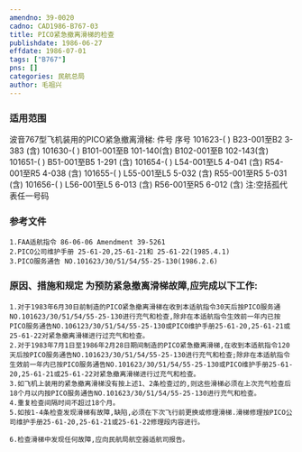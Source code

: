 ```yaml
---
amendno: 39-0020  
cadno: CAD1986-B767-03  
title: PICO紧急撤离滑梯的检查  
publishdate: 1986-06-27  
effdate: 1986-07-01  
tags: ["B767"]  
pns: []  
categories: 民航总局  
author: 毛祖兴  
---
```

  
### 适用范围  
波音767型飞机装用的PICO紧急撤离滑梯:
件号  序号
101623-(  )  B23-001至B2 3-383   (含)
101630-(  )  B101-001至B 101-140(含)
B102-001至B 102-143(含)
101651-(  )  B51-001至B5 1-291   (含)
101654-(  )  L54-001至L5 4-041   (含)
R54-001至R5 4-038   (含)
101655-(  )  L55-001至L5 5-032   (含)
R55-001至R5 5-031   (含)
101656-(  )  L56-001至L5 6-013   (含)
R56-001至R5 6-012   (含)
注:空括孤代表任一号码  
  
<!--more-->  
### 参考文件  
    1.FAA适航指令 86-06-06 Amendment 39-5261  
    2.PICO公司维护手册 25-61-20,25-61-21和 25-61-22(1985.4.1)  
    3.PICO服务通告 NO.101623/30/51/54/55-25-130(1986.2.6)  
  
  
  
### 原因、措施和规定 为预防紧急撤离滑梯故障,应完成以下工作:  
    1.对于1983年6月30日前制造的PICO紧急撤离滑梯在收到本适航指令30天后按PICO服务通NO.101623/30/51/54/55-25-130进行充气和检查,除非在本适航指令生效前一年内已按PICO服务通告NO.106123/30/51/54/55-25-130或PICO维护手册25-61-20,25-61-21或25-61-22对紧急撤离滑梯进行过充气和检查。  
    2.对于1983年7月1日至1986年2月28日期间制造的PICO紧急撤离滑梯,在收到本适航指令120天后按PICO服务通告NO.101623/30/51/54/55-25-130进行充气和检查;除非在本适航指令生效前一年内已按PICO服务通告NO.101623/30/51/54/55-25-130或PICO维护手册25-61-20,25-61-21或25-61-22对紧急撤离滑梯进行过充气和检查。  
    3.如飞机上装用的紧急撤离滑梯没有按上述1、2条检查过的,则这些滑梯必须在上次充气检查后18个月以内按PICO服务通告NO.101623/30/51/54/55-25-130进行充气和检查。  
    4.重复检查间隔时间不超过18个月。  
    5.如按1-4条检查发现滑梯有故障,缺陷,必须在下次飞行前更换或修理滑梯.滑梯修理按PICO公司维护手册25-61-20,25-61-21或25-61-22修理段内容进行。  
  
    6.检查滑梯中发现任何故障,应向民航局航空器适航司报告。  
